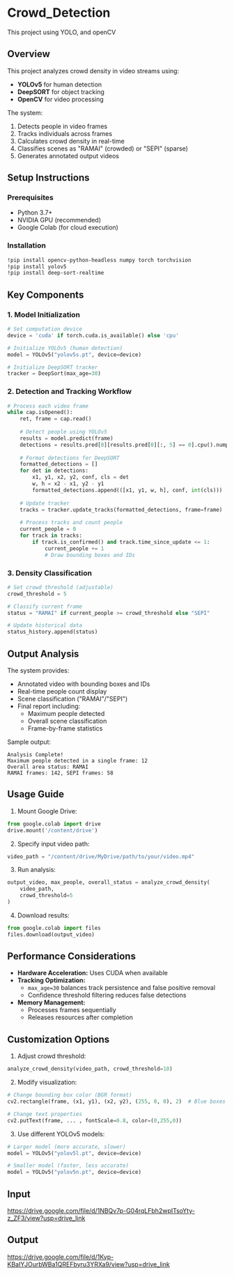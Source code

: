 # Crowd_Detection
This project using YOLO, and openCV


## Overview
This project analyzes crowd density in video streams using:
- **YOLOv5** for human detection
- **DeepSORT** for object tracking
- **OpenCV** for video processing

The system:
1. Detects people in video frames
2. Tracks individuals across frames
3. Calculates crowd density in real-time
4. Classifies scenes as "RAMAI" (crowded) or "SEPI" (sparse)
5. Generates annotated output videos

## Setup Instructions

### Prerequisites
- Python 3.7+
- NVIDIA GPU (recommended)
- Google Colab (for cloud execution)

### Installation
```bash
!pip install opencv-python-headless numpy torch torchvision
!pip install yolov5
!pip install deep-sort-realtime
```

## Key Components

### 1. Model Initialization
```python
# Set computation device
device = 'cuda' if torch.cuda.is_available() else 'cpu'

# Initialize YOLOv5 (human detection)
model = YOLOv5("yolov5s.pt", device=device)

# Initialize DeepSORT tracker
tracker = DeepSort(max_age=30)
```

### 2. Detection and Tracking Workflow
```python
# Process each video frame
while cap.isOpened():
    ret, frame = cap.read()
    
    # Detect people using YOLOv5
    results = model.predict(frame)
    detections = results.pred[0][results.pred[0][:, 5] == 0].cpu().numpy()
    
    # Format detections for DeepSORT
    formatted_detections = []
    for det in detections:
        x1, y1, x2, y2, conf, cls = det
        w, h = x2 - x1, y2 - y1
        formatted_detections.append(([x1, y1, w, h], conf, int(cls)))
    
    # Update tracker
    tracks = tracker.update_tracks(formatted_detections, frame=frame)
    
    # Process tracks and count people
    current_people = 0
    for track in tracks:
        if track.is_confirmed() and track.time_since_update <= 1:
            current_people += 1
            # Draw bounding boxes and IDs
```

### 3. Density Classification
```python
# Set crowd threshold (adjustable)
crowd_threshold = 5

# Classify current frame
status = "RAMAI" if current_people >= crowd_threshold else "SEPI"

# Update historical data
status_history.append(status)
```

## Output Analysis
The system provides:
- Annotated video with bounding boxes and IDs
- Real-time people count display
- Scene classification ("RAMAI"/"SEPI")
- Final report including:
  - Maximum people detected
  - Overall scene classification
  - Frame-by-frame statistics

Sample output:
```
Analysis Complete!
Maximum people detected in a single frame: 12
Overall area status: RAMAI
RAMAI frames: 142, SEPI frames: 58
```

## Usage Guide
1. Mount Google Drive:
```python
from google.colab import drive
drive.mount('/content/drive')
```

2. Specify input video path:
```python
video_path = "/content/drive/MyDrive/path/to/your/video.mp4"
```

3. Run analysis:
```python
output_video, max_people, overall_status = analyze_crowd_density(
    video_path, 
    crowd_threshold=5
)
```

4. Download results:
```python
from google.colab import files
files.download(output_video)
```

## Performance Considerations
- **Hardware Acceleration:** Uses CUDA when available
- **Tracking Optimization:** 
  - `max_age=30` balances track persistence and false positive removal
  - Confidence threshold filtering reduces false detections
- **Memory Management:** 
  - Processes frames sequentially
  - Releases resources after completion

## Customization Options
1. Adjust crowd threshold:
```python
analyze_crowd_density(video_path, crowd_threshold=10)
```

2. Modify visualization:
```python
# Change bounding box color (BGR format)
cv2.rectangle(frame, (x1, y1), (x2, y2), (255, 0, 0), 2)  # Blue boxes

# Change text properties
cv2.putText(frame, ... , fontScale=0.8, color=(0,255,0))
```

3. Use different YOLOv5 models:
```python
# Larger model (more accurate, slower)
model = YOLOv5("yolov5l.pt", device=device)

# Smaller model (faster, less accurate)
model = YOLOv5("yolov5n.pt", device=device)
```

## Input
https://drive.google.com/file/d/1NBQv7p-G04rqLFbh2wpITsoYty-z_ZF3/view?usp=drive_link

## Output
https://drive.google.com/file/d/1Kyp-KBaIYJOurbWBa1QREFbyru3YRXa9/view?usp=drive_link
